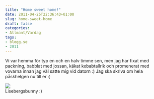 ```yaml
---
title: "Home sweet home!"
date: 2011-04-25T22:36:43+01:00
slug: home-sweet-home
draft: false
categories:
- Allmänt/Vardag
tags:
- blogg.se
- 2011
---
```

Vi var hemma för typ en och en halv timme sen, men jag har fixat med packning, babblat med jossan, käkat kebabtallrik och promenerat med vovarna innan jag väl satte mig vid datorn :) Jag ska skriva om hela påskhelgen nu till er :)  
  
![](/assets/images/blogg.se/wp_000100_144949307.jpg)  
Lisebergsbunny :)